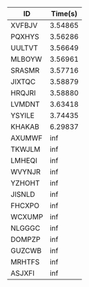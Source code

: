 |ID|Time(s)|
|-|-|
|XVFBJV|3.54865|
|PQXHYS|3.56286|
|UULTVT|3.56649|
|MLBOYW|3.56961|
|SRASMR|3.57716|
|JIXTQC|3.58879|
|HRQJRI|3.58880|
|LVMDNT|3.63418|
|YSYILE|3.74435|
|KHAKAB|6.29837|
|AXUMWF|inf|
|TKWJLM|inf|
|LMHEQI|inf|
|WVYNJR|inf|
|YZHOHT|inf|
|JISNLD|inf|
|FHCXPO|inf|
|WCXUMP|inf|
|NLGGGC|inf|
|DOMPZP|inf|
|GUZCWB|inf|
|MRHTFS|inf|
|ASJXFI|inf|
